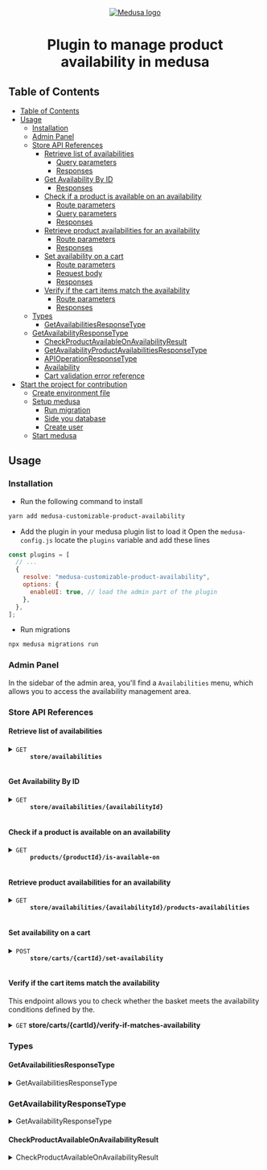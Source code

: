 <p align="center">
  <a href="https://www.medusajs.com">
  <picture>
    <source media="(prefers-color-scheme: dark)" srcset="https://user-images.githubusercontent.com/59018053/229103275-b5e482bb-4601-46e6-8142-244f531cebdb.svg">
    <source media="(prefers-color-scheme: light)" srcset="https://user-images.githubusercontent.com/59018053/229103726-e5b529a3-9b3f-4970-8a1f-c6af37f087bf.svg">
    <img alt="Medusa logo" src="https://user-images.githubusercontent.com/59018053/229103726-e5b529a3-9b3f-4970-8a1f-c6af37f087bf.svg">
    </picture>
  </a>
</p>

<h1 align="center">
  Plugin to manage product availability in medusa
</h1>

## Table of Contents

- [Table of Contents](#table-of-contents)
- [Usage](#usage)
  - [Installation](#installation)
  - [Admin Panel](#admin-panel)
  - [Store API References](#store-api-references)
    - [Retrieve list of availabilities](#retrieve-list-of-availabilities)
      - [Query parameters](#query-parameters)
      - [Responses](#responses)
    - [Get Availability By ID](#get-availability-by-id)
      - [Responses](#responses-1)
    - [Check if a product is available on an availability](#check-if-a-product-is-available-on-an-availability)
      - [Route parameters](#route-parameters)
      - [Query parameters](#query-parameters-1)
      - [Responses](#responses-2)
    - [Retrieve product availabilities for an availability](#retrieve-product-availabilities-for-an-availability)
      - [Route parameters](#route-parameters-1)
      - [Responses](#responses-3)
    - [Set availability on a cart](#set-availability-on-a-cart)
      - [Route parameters](#route-parameters-2)
      - [Request body](#request-body)
      - [Responses](#responses-4)
    - [Verify if the cart items match the availability](#verify-if-the-cart-items-match-the-availability)
      - [Route parameters](#route-parameters-3)
      - [Responses](#responses-5)
  - [Types](#types)
    - [GetAvailabilitiesResponseType](#getavailabilitiesresponsetype)
  - [GetAvailabilityResponseType](#getavailabilityresponsetype)
    - [CheckProductAvailableOnAvailabilityResult](#checkproductavailableonavailabilityresult)
    - [GetAvailabilityProductAvailabilitiesResponseType](#getavailabilityproductavailabilitiesresponsetype)
    - [APIOperationResponseType](#apioperationresponsetype)
    - [Availability](#availability)
    - [Cart validation error reference](#cart-validation-error-reference)
- [Start the project for contribution](#start-the-project-for-contribution)
  - [Create environment file](#create-environment-file)
  - [Setup medusa](#setup-medusa)
    - [Run migration](#run-migration)
    - [Side you database](#side-you-database)
    - [Create user](#create-user)
  - [Start medusa](#start-medusa)

## Usage

### Installation

- Run the following command to install

```bash
yarn add medusa-customizable-product-availability
```

- Add the plugin in your medusa plugin list to load it
  Open the `medusa-config.js` locate the `plugins` variable and add these lines

```js
const plugins = [
  // ...
  {
    resolve: "medusa-customizable-product-availability",
    options: {
      enableUI: true, // load the admin part of the plugin
    },
  },
];
```

- Run migrations

```bash
npx medusa migrations run
```

### Admin Panel

In the sidebar of the admin area, you'll find a `Availabilities` menu, which allows you to access the availability management area.

### Store API References

#### Retrieve list of availabilities

<details>
  <summary>
    <code>GET</code>
    <code>
      <b>store/availabilities</b>
    </code>
  </summary>

##### Query parameters

> | name       | type     | data type | description                                                                                                  |
> | ---------- | -------- | --------- | ------------------------------------------------------------------------------------------------------------ |
> | page       | optional | number    | The current page of the list. The default is `0`                                                             |
> | limit      | optional | number    | The size of the result                                                                                       |
> | forProduct | optional | string    | Allow to filter and only get availabilities related to a product. `forProduct` must be the id of the product |

##### Responses

> | http code | content-type       | response                                                        |
> | --------- | ------------------ | --------------------------------------------------------------- |
> | `200`     | `application/json` | [GetAvailabilitiesResponseType](#getavailabilitiesresponsetype) |

</details>

#### Get Availability By ID

<details>
  <summary>
    <code>GET</code>
    <code>
      <b>store/availabilities/{availabilityId}</b>
    </code>
  </summary>

##### Responses

> | http code | content-type       | response                                                    |
> | --------- | ------------------ | ----------------------------------------------------------- |
> | `200`     | `application/json` | [GetAvailabilityResponseType](#getavailabilityresponsetype) |

</details>

#### Check if a product is available on an availability

<details>
  <summary>
    <code>GET</code>
    <code>
      <b>products/{productId}/is-available-on</b>
    </code>
  </summary>

##### Route parameters

> | name      | type    | data type | description                                                |
> | --------- | ------- | --------- | ---------------------------------------------------------- |
> | productId | require | string    | The ID of the product whose availability you wish to check |

##### Query parameters

> | name           | type     | data type | description                               |
> | -------------- | -------- | --------- | ----------------------------------------- |
> | availabilityId | required | string    | The ID of the availability to be checked. |

##### Responses

> | http code | content-type       | response                                                                                |
> | --------- | ------------------ | --------------------------------------------------------------------------------------- |
> | `200`     | `application/json` | [CheckProductAvailableOnAvailabilityResult](#checkproductavailableonavailabilityresult) |

</details>

#### Retrieve product availabilities for an availability

<details>
  <summary>
    <code>GET</code>
    <code>
      <b>store/availabilities/{availabilityId}/products-availabilities</b>
    </code>
  </summary>

##### Route parameters

- `availabilityId` the id of the availability

##### Responses

> | http code | content-type       | response                                                                           |
> | --------- | ------------------ | ---------------------------------------------------------------------------------- |
> | `200`     | `application/json` | [GetAvailabilityProductAvailabilitiesResponseType](#getavailabilitiesresponsetype) |

</details>

#### Set availability on a cart

<details>
  <summary>
    <code>POST</code>
    <code>
      <b>store/carts/{cartId}/set-availability</b>
    </code>

  </summary>

##### Route parameters

- `cartId` the cart identifier on which you wish to define availability

##### Request body

> Must be a JSON object. Ensure that the `Content-Type` header is set `application/json`

> | property       | description                |
> | -------------- | -------------------------- |
> | availabilityId | The id of the availability |

##### Responses

> | http code | content-type       | response                                                                           |
> | --------- | ------------------ | ---------------------------------------------------------------------------------- |
> | `200`     | `application/json` | [GetAvailabilityProductAvailabilitiesResponseType](#getavailabilitiesresponsetype) |

</details>

#### Verify if the cart items match the availability

This endpoint allows you to check whether the basket meets the availability conditions defined by the.

<details>
  <summary>
    <code>GET</code>
      <b>store/carts/{cartId}/verify-if-matches-availability</b>

  </summary>

##### Route parameters

- `cartId` the cart identifier on which you wish to define availability

##### Responses

> | http code | content-type       | response                                                                         |
> | --------- | ------------------ | -------------------------------------------------------------------------------- |
> | `200`     | `application/json` | [APIOperationResponseType](#apioperationresponsetype)                            |
> | `400`     | `application/json` | [Reed more on cart validation error reference](#cart-validation-error-reference) |

</details>

### Types

#### GetAvailabilitiesResponseType

<details>
  <summary> GetAvailabilitiesResponseType </summary>

```ts
export interface GetAvailabilitiesResponseType {
  data: GetAvailabilitiesResponseData;
}

export interface GetAvailabilitiesResponseData {
  availabilities: Omit<Availability, "availabilityProducts">[];
  totalCount: number;
}
```

</details>

### GetAvailabilityResponseType

<details>
  <summary> GetAvailabilityResponseType </summary>

```ts
export interface GetAvailabilityResponseType {
  data: Omit<Availability, "availabilityProducts">;
}
```

</details>

#### CheckProductAvailableOnAvailabilityResult

<details>
  <summary> CheckProductAvailableOnAvailabilityResult </summary>

```ts
export interface CheckProductAvailableOnAvailabilityResult {
  data: {
    exists: boolean;
  };
}
```

#### GetAvailabilityProductAvailabilitiesResponseType

<details>
  <summary> GetAvailabilityProductAvailabilitiesResponseType </summary>

```ts
export interface GetAvailabilityProductAvailabilitiesResponseType {
  data: AvailabilityProduct[];
}
```

</details>

#### APIOperationResponseType

<details>
  <summary> APIOperationResponseType </summary>

```ts
export interface APIOperationResponseType {
  data: {
    success: boolean;
  };
}
```

</details>

#### Availability

<details>
  <summary> Availability </summary>

```ts
export interface Availability {
  id: string;
  created_at: Date;
  updated_at: Date;
  status: string;
  date: Date;
  availabilityProducts: AvailabilityProduct[];
}

export interface AvailabilityProduct {
  id: string;
  created_at: Date;
  updated_at: Date;
  quantity: number;
  product: Product; // medusa product
}
```

</details>

#### Cart validation error reference

The errors listed here are those related to the validation of the cart in relation to the defined availability.
The validation of the cart is done while completing it.

When a validation error is triggered, the HTTP code of the response is `422`.
And the response is in the form of

```ts
enum CartValidationErrorCode {
  AVAILABILITY_EXPIRED = "AVAILABILITY_EXPIRED",
  AVAILABILITY_INACTIVE = "AVAILABILITY_INACTIVE",
  AVAILABILITY_NOT_SET_ON_CART = "AVAILABILITY_NOT_SET_ON_CART",
  PRODUCT_NOT_AVAILABLE_ON_AVAILABILITY = "PRODUCT_NOT_AVAILABLE_ON_AVAILABILITY",
  PRODUCT_NO_LONGER_AVAILABLE_ON_AVAILABILITY = "PRODUCT_NO_LONGER_AVAILABLE_ON_AVAILABILITY",
  AVAILABLE_QUANTITY_EXCEEDED = "AVAILABLE_QUANTITY_EXCEEDED",
}

type ErrorResponse {
  message: string;
  code: CartValidationErrorCode;
  payload?: object;
}
```

The `payload` property provides more information about the error, which can be used to provide more edifying information to the user. This property can vary depending on the error.

Error codes details

- `AVAILABILITY_EXPIRED` the date defined on the availability is passed
- `AVAILABILITY_INACTIVE` the availability is disabled by the admin
- `AVAILABILITY_NOT_SET_ON_CART` you don't define an availability on the cart you are trying to complete. See how [here](#set-availability-on-a-cart)
- `PRODUCT_NOT_AVAILABLE_ON_AVAILABILITY` a product of the cart is not defined as available on the availability defined on the cart
  In this case the payload is in this form

```ts
type Payload = {
  productTitle: string; // the title of the product
};
```

- `PRODUCT_NO_LONGER_AVAILABLE_ON_AVAILABILITY` the availability quantity defined for the product is out of stock. The payload is in same type as `PRODUCT_NOT_AVAILABLE_ON_AVAILABILITY` error.

- `AVAILABLE_QUANTITY_EXCEEDED` the quantity of products requested for purchase is less than the quantity available according to availability.
  In this case the payload look like this

```ts
type Payload = {
  availableQuantity: number; // the now available quantity
};
```

## Start the project for contribution

### Create environment file

Run the following command to create the environment from example file

```bash
cp .env.template .env
```

> You can keep the environment variables value if you are going to use the
> provided docker compose

### Setup medusa

Before you start medusa setup ensure that you start the database with the following command

```bash
docker compose up
```

#### Run migration

Run the following command to apply migrations

```bash
yarn medusa migrations run
```

#### Side you database

```bash
yarn seed
```

#### Create user

```bash
npx medusa user -e some@email.com -p some-password
```

### Start medusa

```bash
yarn dev
```
